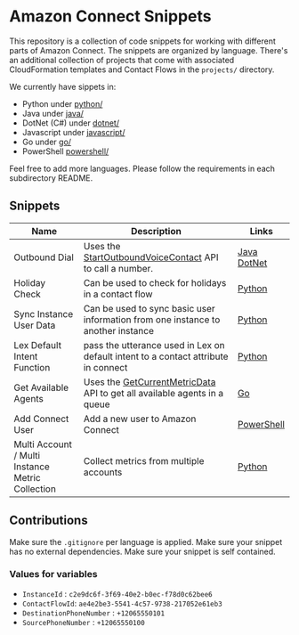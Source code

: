 # Amazon Connect Snippets

This repository is a collection of code snippets for working with different parts of Amazon Connect. The snippets are organized by language. There's an additional collection of projects that come with associated CloudFormation templates and Contact Flows in the `projects/` directory.

We currently have sippets in:

* Python under [python/](python/README.md)
* Java under [java/](java/README.md)
* DotNet (C#) under [dotnet/](dotnet/README.md)
* Javascript under [javascript/](javascript/README.md)
* Go under [go/](go/README.md)
* PowerShell [powershell/](powershell/)

Feel free to add more languages. Please follow the requirements in each subdirectory README.

## Snippets

| Name | Description | Links |
| ---- | ----------- | ----- |
| Outbound Dial | Uses the [StartOutboundVoiceContact](https://docs.aws.amazon.com/connect/latest/APIReference/API_StartOutboundVoiceContact.html) API to call a number. | [Java](java/OutboundExample) [DotNet](dotnet/OutboundExample) |
| Holiday Check | Can be used to check for holidays in a contact flow | [Python](python/holidaycheck) |
| Sync Instance User Data | Can be used to sync basic user information from one instance to another instance | [Python](python/syncinstances) |
| Lex Default Intent Function | pass the utterance used in Lex on default intent to a contact attribute in connect | [Python](python/LexDefaultIntentUtterance) |
| Get Available Agents | Uses the [GetCurrentMetricData](https://docs.aws.amazon.com/connect/latest/APIReference/API_GetCurrentMetricData.html) API to get all available agents in a queue | [Go](go/GetQueueAvailableAgents) |
| Add Connect User | Add a new user to Amazon Connect | [PowerShell](powershell/New-ConnectUser) |
| Multi Account / Multi Instance Metric Collection | Collect metrics from multiple accounts | [Python](python/multiaccountmetrics/multi_account_metrics.py) |

## Contributions

Make sure the `.gitignore` per language is applied.
Make sure your snippet has no external dependencies.
Make sure your snippet is self contained.

### Values for variables

* `InstanceId` : `c2e9dc6f-3f69-40e2-b0ec-f78d0c62bee6`
* `ContactFlowId`: `ae4e2be3-5541-4c57-9738-217052e61eb3`
* `DestinationPhoneNumber` : `+12065550101`
* `SourcePhoneNumber` : `+12065550100`

